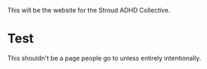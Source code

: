 This will be the website for the Stroud ADHD Collective.

# Test 
This shouldn't be a page people go to unless entirely intentionally.